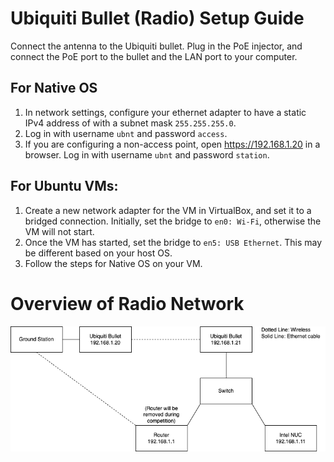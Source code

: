 # Ubiquiti Bullet (Radio) Setup Guide
Connect the antenna to the Ubiquiti bullet. Plug in the PoE injector, and connect the PoE port to the bullet and the LAN port to your computer.
## For Native OS
 1. In network settings, configure your ethernet adapter to have a static IPv4 address of with a subnet mask `255.255.255.0`.
 3. Log in with username `ubnt` and password `access`.
 4. If you are configuring a non-access point, open https://192.168.1.20 in a browser. Log in with username `ubnt` and password `station`.

## For Ubuntu VMs:

 1. Create a new network adapter for the VM in VirtualBox, and set it to a bridged connection. Initially, set the bridge to `en0: Wi-Fi`, otherwise the VM will not start.
 2. Once the VM has started, set the bridge to `en5: USB Ethernet`. This may be different based on your host OS.
 3. Follow the steps for Native OS on your VM.

# Overview of Radio Network
![network diagram](../pictures/network.png)
